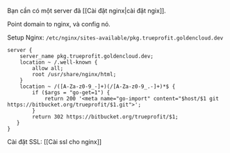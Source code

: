 Bạn cần có một server đã [[Cài đặt nginx|cài đặt ngix]].

Point domain to nginx, và config nó.

Setup Nginx: `/etc/nginx/sites-available/pkg.trueprofit.goldencloud.dev`

```nginx
server {
    server_name pkg.trueprofit.goldencloud.dev;
    location ~ /.well-known {
        allow all;
        root /usr/share/nginx/html;
    }
    location ~ /([A-Za-z0-9_-]+)(/[A-Za-z0-9_.-]+)*$ {
        if ($args = "go-get=1") {
            return 200 '<meta name="go-import" content="$host/$1 git https://bitbucket.org/trueprofit/$1.git">';
        }
        return 302 https://bitbucket.org/trueprofit/$1;
   }
}
```

Cài đặt SSL:  [[Cài ssl cho nginx]]